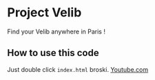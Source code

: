 # Project Velib

Find your Velib anywhere in Paris !

## How to use this code

Just double click `index.html` broski.
[Youtube.com](https://www.youtube.com)